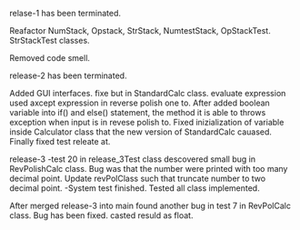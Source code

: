 relase-1 has been terminated. 

Reafactor NumStack, Opstack, StrStack, NumtestStack, OpStackTest. StrStackTest classes.

Removed code smell.

release-2 has been terminated.

Added GUI interfaces.
fixe but in StandardCalc class. evaluate expression used axcept expression in reverse polish one to. After added boolean variable into if() and else() statement, the method it is able to throws exception when input is in revese polish to. Fixed inizialization of variable inside Calculator class that the new version of StandardCalc cauased. Finally fixed test releate at.


release-3
    -test 20 in release_3Test class descovered small bug in RevPolishCalc class. Bug was that the number were printed with too many decimal point. Update revPolClass such that truncate number to two decimal point.
    -System test finished. Tested all class implemented. 

After merged release-3 into main found another bug in test 7 in RevPolCalc class. 
Bug has been fixed. casted resuld as float. 